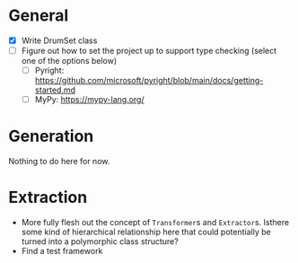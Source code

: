 # General
- [x] Write DrumSet class
- [ ] Figure out how to set the project up to support type checking (select one of the options below)
  - [ ] Pyright: https://github.com/microsoft/pyright/blob/main/docs/getting-started.md
  - [ ] MyPy: https://mypy-lang.org/

# Generation
Nothing to do here for now.

# Extraction
<ul>
    <li>More fully flesh out the concept of <code>Transformer</code>s and <code>Extractor</code>s. Isthere some kind of hierarchical relationship here that could potentially be turned into a polymorphic class structure?</li>
    <li>Find a test framework</li>
</ul>

